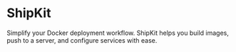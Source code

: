 # ShipKit

Simplify your Docker deployment workflow.
ShipKit helps you build images, push to a server, and configure services with ease.

